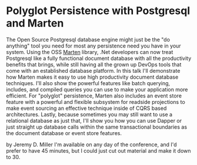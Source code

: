 

# Polyglot Persistence with Postgresql and Marten

The Open Source Postgresql database engine might just be the "do anything" tool you need for most any persistence need you have in your system.
Using the OSS [Marten](http://jasperfx.github.io/marten) library, .Net developers can now treat Postgresql like a fully functional document database with all the productivity benefits
that brings, while still having all the grown up DevOps tools that come with an established database platform. In this talk I'll demonstrate how Marten
makes it easy to use high productivity document database techniques. I'll also show the powerful features like batch querying, includes, and compiled
queries you can use to make your application more efficient. For "polyglot" persistence, Marten also includes an event store feature with a powerful
and flexible subsystem for readside projections to make event sourcing an effective technique inside of CQRS based architectures. Lastly, because
sometimes you may still want to use a relational database as just that, I'll show you how you can use Dapper or just straight up database calls within
the same transactional boundaries as the document database or event store features.

by Jeremy D. Miller
I'm available on any day of the conference, and I'd prefer to have 45 minutes, but I could just 
cut out material and make it down to 30.
